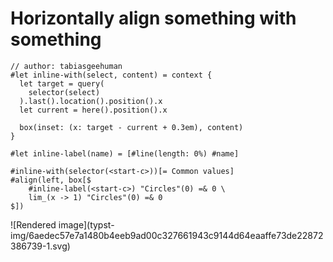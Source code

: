 #  Horizontally align something with something

    
    
    // author: tabiasgeehuman
    #let inline-with(select, content) = context {
      let target = query(
        selector(select)
      ).last().location().position().x
      let current = here().position().x
    
      box(inset: (x: target - current + 0.3em), content)
    }
    
    #let inline-label(name) = [#line(length: 0%) #name]
    
    #inline-with(selector(<start-c>))[= Common values]
    #align(left, box[$
        #inline-label(<start-c>) "Circles"(0) =& 0 \
        lim_(x -> 1) "Circles"(0) =& 0
    $])

![Rendered image](typst-
img/6aedec57e7a1480b4eeb9ad00c327661943c9144d64eaaffe73de22872386739-1.svg)

